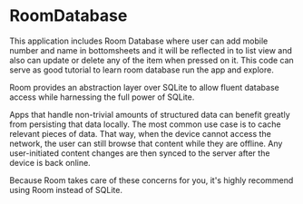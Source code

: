 # RoomDatabase
This application includes Room Database where user can add mobile number and name in bottomsheets and it will be reflected in to list view and also can update or delete any of the item when pressed on it. 
This code can serve as good tutorial to learn room database run the app and explore.

Room provides an abstraction layer over SQLite to allow fluent database access while harnessing the full power of SQLite.

Apps that handle non-trivial amounts of structured data can benefit greatly from persisting that data locally. The most common use case is to cache relevant pieces of data. That way, when the device cannot access the network, the user can still browse that content while they are offline. Any user-initiated content changes are then synced to the server after the device is back online.

Because Room takes care of these concerns for you, it's highly recommend using Room instead of SQLite.
